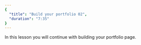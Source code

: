 ```yaml
---
{
  "title": "Build your portfolio 02",
  "duration": "7:35"
}
---
```

In this lesson you will continue with building your portfolio page.
